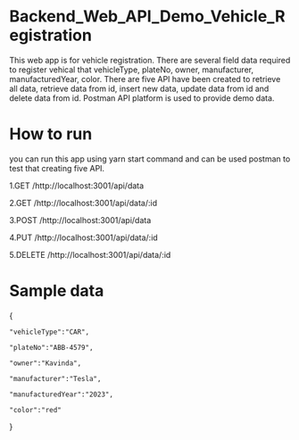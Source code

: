 # Backend_Web_API_Demo_Vehicle_Registration
This web app is for vehicle registration. There are several field data required to register vehical that vehicleType, plateNo, owner, manufacturer, manufacturedYear, color. There are five API have been created to retrieve all data, retrieve data from id, insert new data, update data from id and delete data from id. Postman API platform is used to provide demo data.

# How to run
you can run this app using yarn start command and can be used postman to test that creating five API.

1.GET /http://localhost:3001/api/data

2.GET /http://localhost:3001/api/data/:id

3.POST /http://localhost:3001/api/data

4.PUT /http://localhost:3001/api/data/:id

5.DELETE /http://localhost:3001/api/data/:id

# Sample data
{

    "vehicleType":"CAR",
    
    "plateNo":"ABB-4579",
    
    "owner":"Kavinda",
    
    "manufacturer":"Tesla",
    
    "manufacturedYear":"2023",
    
    "color":"red"
   
}


